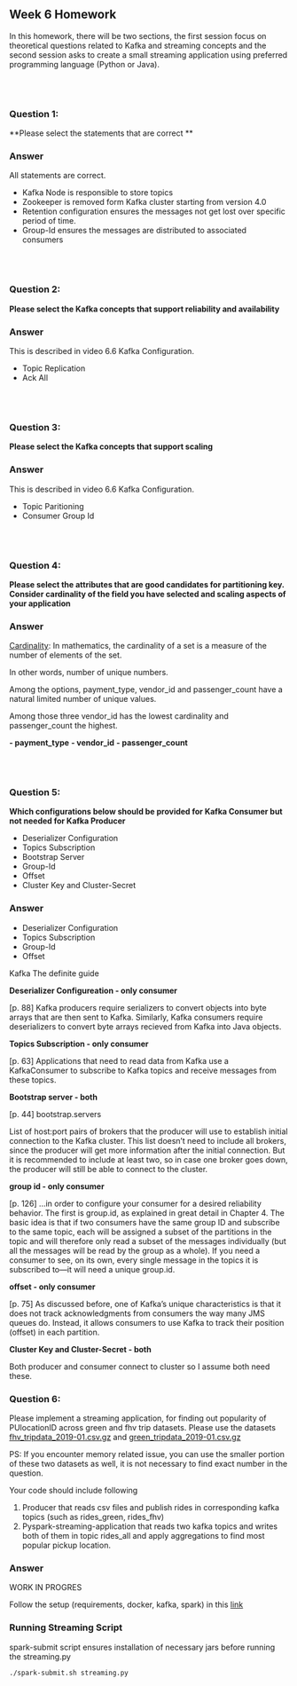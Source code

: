 ## Week 6 Homework 

In this homework, there will be two sections, the first session focus on theoretical questions related to Kafka 
and streaming concepts and the second session asks to create a small streaming application using preferred 
programming language (Python or Java).

</br></br>

### Question 1: 
**Please select the statements that are correct **

### Answer

All statements are correct. 

- Kafka Node is responsible to store topics
- Zookeeper is removed form Kafka cluster starting from version 4.0
- Retention configuration ensures the messages not get lost over specific period of time.
- Group-Id ensures the messages are distributed to associated consumers

</br></br>

### Question 2: 

**Please select the Kafka concepts that support reliability and availability**

### Answer

This is described in video 6.6 Kafka Configuration.

- Topic Replication
- Ack All

</br></br>

### Question 3: 

**Please select the Kafka concepts that support scaling**  


### Answer
This is described in video 6.6 Kafka Configuration.

- Topic Paritioning
- Consumer Group Id

</br></br>

### Question 4: 

**Please select the attributes that are good candidates for partitioning key. 
Consider cardinality of the field you have selected and scaling aspects of your application**  

### Answer

[Cardinality](https://en.wikipedia.org/wiki/Cardinality): In mathematics, the cardinality of a set is a measure of the number of elements of the set. 

In other words, number of unique numbers.


Among the options, payment_type, vendor_id and passenger_count have a natural limited number of unique values. 

Among those three vendor_id has the lowest cardinality and passenger_count the highest.

**- payment_type**
**- vendor_id**
**- passenger_count**


</br></br>

### Question 5: 

**Which configurations below should be provided for Kafka Consumer but not needed for Kafka Producer**

- Deserializer Configuration
- Topics Subscription
- Bootstrap Server
- Group-Id
- Offset
- Cluster Key and Cluster-Secret


### Answer

- Deserializer Configuration
- Topics Subscription
- Group-Id
- Offset

Kafka The definite guide

**Deserializer Configureation - only consumer**

[p. 88] Kafka producers require serializers to convert objects into byte arrays that are then sent to Kafka. Similarly, Kafka consumers require deserializers to convert byte arrays recieved from Kafka into Java objects.

**Topics Subscription - only consumer**


[p. 63] Applications that need to read data from Kafka use a KafkaConsumer to subscribe to Kafka topics and receive messages from these topics.

**Bootstrap server - both**

[p. 44]  bootstrap.servers

List of host:port pairs of brokers that the producer will use to establish initial connection to the Kafka cluster. This list doesn’t need to include all brokers, since the producer will get more information after the initial connection. But it is recommended to include at least two, so in case one broker goes down, the producer will still be able to connect to the cluster.

**group id - only consumer**

[p. 126] ...in order to configure your consumer for a desired reliability behavior.
The first is group.id, as explained in great detail in Chapter 4. The basic idea is that if two consumers have the same group ID and subscribe to the same topic, each will be assigned a subset of the partitions in the topic and will therefore only read a subset of the messages individually (but all the messages will be read by the group as a whole). If you need a consumer to see, on its own, every single message in the topics it is subscribed to—it will need a unique group.id.

**offset - only consumer**

[p. 75] As discussed before, one of Kafka’s unique
characteristics is that it does not track acknowledgments from consumers the way many JMS queues do. Instead, it allows consumers to use Kafka to track their position (offset) in each partition.

**Cluster Key and Cluster-Secret - both**

Both producer and consumer connect to cluster so I assume both need these.


### Question 6:

Please implement a streaming application, for finding out popularity of PUlocationID across green and fhv trip datasets.
Please use the datasets [fhv_tripdata_2019-01.csv.gz](https://github.com/DataTalksClub/nyc-tlc-data/releases/tag/fhv) 
and [green_tripdata_2019-01.csv.gz](https://github.com/DataTalksClub/nyc-tlc-data/releases/tag/green)

PS: If you encounter memory related issue, you can use the smaller portion of these two datasets as well, 
it is not necessary to find exact number in the  question.

Your code should include following
1. Producer that reads csv files and publish rides in corresponding kafka topics (such as rides_green, rides_fhv)
2. Pyspark-streaming-application that reads two kafka topics
   and writes both of them in topic rides_all and apply aggregations to find most popular pickup location.

### Answer
WORK IN PROGRES

Follow the setup (requirements, docker, kafka, spark) in this [link](https://github.com/larsskaret/data-engineering-zoomcamp/tree/main/week_6_stream_processing/python/docker)

### Running Streaming Script

spark-submit script ensures installation of necessary jars before running the streaming.py

```bash
./spark-submit.sh streaming.py 
```